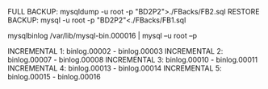 FULL BACKUP: mysqldump -u root -p "BD2P2">./FBacks/FB2.sql
RESTORE BACKUP: mysql -u root -p "BD2P2"<./FBacks/FB1.sql

mysqlbinlog /var/lib/mysql-bin.000016 | mysql –u root –p

INCREMENTAL 1: binlog.00002 - binlog.00003
INCREMENTAL 2: binlog.00007 - binlog.00008
INCREMENTAL 3: binlog.00010 - binlog.00011
INCREMENTAL 4: binlog.00013 - binlog.00014
INCREMENTAL 5: binlog.00015 - binlog.00016


